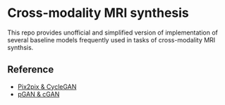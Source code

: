# Cross-modality MRI synthesis

This repo provides unofficial and simplified version of implementation of several baseline models frequently used in tasks of cross-modality MRI synthsis.

## Reference

- [Pix2pix & CycleGAN](https://github.com/phillipi/pix2pix)
- [pGAN & cGAN](https://github.com/icon-lab/pGAN-cGAN/tree/master)